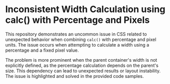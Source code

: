 # Inconsistent Width Calculation using calc() with Percentage and Pixels

This repository demonstrates an uncommon issue in CSS related to unexpected behavior when combining `calc()` with percentage and pixel units. The issue occurs when attempting to calculate a width using a percentage and a fixed pixel value.

The problem is more prominent when the parent container's width is not explicitly defined, as the percentage calculation depends on the parent's size. This dependency can lead to unexpected results or layout instability.  The issue is highlighted and solved in the provided code samples.